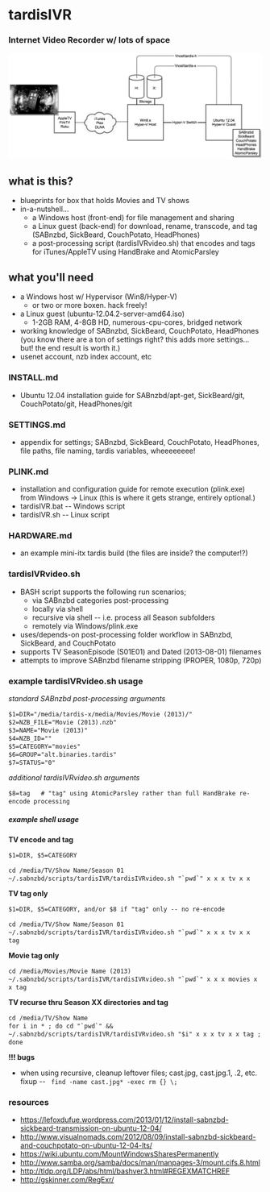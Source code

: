 # tardisIVR
### Internet Video Recorder w/ lots of space
![alt text](https://github.com/scrathe/tardisIVR/blob/master/graphics/tardisIVR.png?raw=true "tardisIVR Blueprint")

## what is this?
* blueprints for box that holds Movies and TV shows
* in-a-nutshell...
  * a Windows host (front-end) for file management and sharing
  * a Linux guest (back-end) for download, rename, transcode, and tag (SABnzbd, SickBeard, CouchPotato, HeadPhones)
  * a post-processing script (tardisIVRvideo.sh) that encodes and tags for iTunes/AppleTV using HandBrake and AtomicParsley

## what you'll need
* a Windows host w/ Hypervisor (Win8/Hyper-V)
  * or two or more boxen.  hack freely!
* a Linux guest (ubuntu-12.04.2-server-amd64.iso)
  * 1-2GB RAM, 4-8GB HD, numerous-cpu-cores, bridged network
* working knowledge of SABnzbd, SickBeard, CouchPotato, HeadPhones (you know there are a ton of settings right?  this adds more settings... but! the end result is worth it.)
* usenet account, nzb index account, etc

### INSTALL.md
* Ubuntu 12.04 installation guide for SABnzbd/apt-get, SickBeard/git, CouchPotato/git, HeadPhones/git

### SETTINGS.md
* appendix for settings; SABnzbd, SickBeard, CouchPotato, HeadPhones, file paths, file naming, tardis variables, wheeeeeeee!
 
### PLINK.md
* installation and configuration guide for remote execution (plink.exe) from Windows -> Linux (this is where it gets strange, entirely optional.)
* tardisIVR.bat -- Windows script
* tardisIVR.sh -- Linux script

### HARDWARE.md
* an example mini-itx tardis build (the files are inside? the computer!?)

### tardisIVRvideo.sh
* BASH script supports the following run scenarios;
  * via SABnzbd categories post-processing
  * locally via shell
  * recursive via shell -- i.e. process all Season subfolders
  * remotely via Windows/plink.exe
* uses/depends-on post-processing folder workflow in SABnzbd, SickBeard, and CouchPotato
* supports TV SeasonEpisode (S01E01) and Dated (2013-08-01) filenames
* attempts to improve SABnzbd filename stripping (PROPER, 1080p, 720p)

### example tardisIVRvideo.sh usage
*standard SABnzbd post-processing arguments*
```
$1=DIR="/media/tardis-x/media/Movies/Movie (2013)/"
$2=NZB_FILE="Movie (2013).nzb"
$3=NAME="Movie (2013)"
$4=NZB_ID=""
$5=CATEGORY="movies"
$6=GROUP="alt.binaries.tardis"
$7=STATUS="0"
```
*additional tardisIVRvideo.sh arguments*
```
$8=tag   # "tag" using AtomicParsley rather than full HandBrake re-encode processing
```
##### example shell usage
**TV encode and tag**
```
$1=DIR, $5=CATEGORY
```
```
cd /media/TV/Show Name/Season 01
~/.sabnzbd/scripts/tardisIVR/tardisIVRvideo.sh "`pwd`" x x x tv x x
```
**TV tag only**
```
$1=DIR, $5=CATEGORY, and/or $8 if "tag" only -- no re-encode
```
```
cd /media/TV/Show Name/Season 01
~/.sabnzbd/scripts/tardisIVR/tardisIVRvideo.sh "`pwd`" x x x tv x x tag
```
**Movie tag only**
```
cd /media/Movies/Movie Name (2013)
~/.sabnzbd/scripts/tardisIVR/tardisIVRvideo.sh "`pwd`" x x x movies x x tag
```
**TV recurse thru Season XX directories and tag**
```
cd /media/TV/Show Name
for i in * ; do cd "`pwd`" && ~/.sabnzbd/scripts/tardisIVR/tardisIVRvideo.sh "$i" x x x tv x x tag ; done
```
**!!! bugs**
* when using recursive, cleanup leftover files; cast.jpg, cast.jpg.1, .2, etc.  fixup -- ```
find -name cast.jpg* -exec rm {} \;```

### resources
* https://lefoxdufue.wordpress.com/2013/01/12/install-sabnzbd-sickbeard-transmission-on-ubuntu-12-04/
* http://www.visualnomads.com/2012/08/09/install-sabnzbd-sickbeard-and-couchpotato-on-ubuntu-12-04-lts/
* https://wiki.ubuntu.com/MountWindowsSharesPermanently
* http://www.samba.org/samba/docs/man/manpages-3/mount.cifs.8.html
* http://tldp.org/LDP/abs/html/bashver3.html#REGEXMATCHREF
* http://gskinner.com/RegExr/


